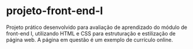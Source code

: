 # projeto-front-end-I
Projeto prático desenvolvido para avaliação de aprendizado do módulo de front-end I, utilizando HTML e CSS para estruturação e estilização de página web. A página em questão é um exemplo de currículo online.
